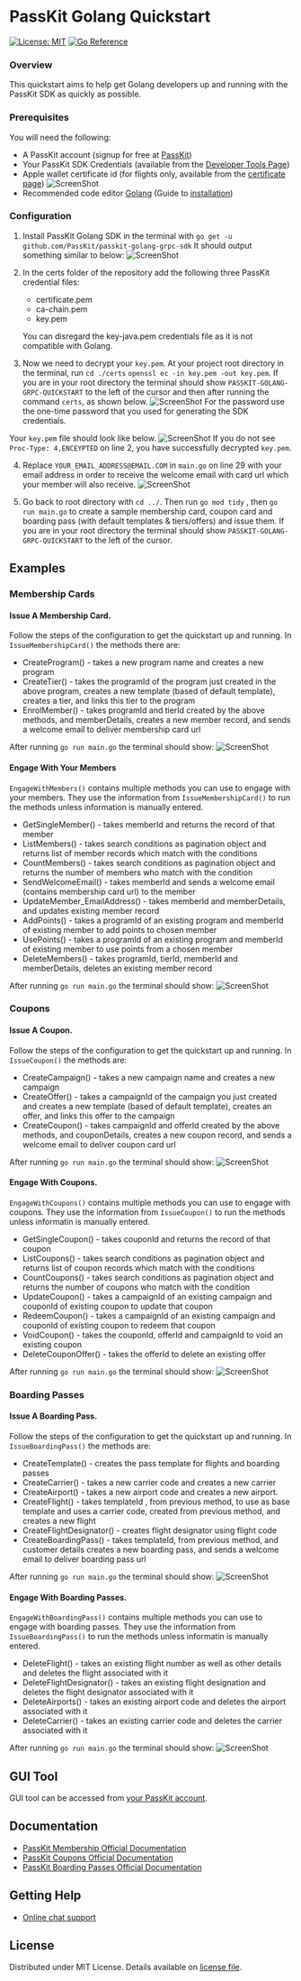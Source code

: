PassKit Golang Quickstart
=======================
[![License: MIT](https://img.shields.io/badge/License-MIT-yellow.svg)](https://opensource.org/licenses/MIT)
[![Go Reference](https://pkg.go.dev/badge/github.com/PassKit/passkit-golang-grpc-sdk.svg)](https://pkg.go.dev/github.com/PassKit/passkit-golang-grpc-sdk)

### Overview

This quickstart aims to help  get Golang developers up and running with the PassKit SDK as quickly as possible.

### Prerequisites

You will need the following:
- A PassKit account (signup for free at [PassKit](https://app.passkit.com))
- Your PassKit SDK Credentials (available from the [Developer Tools Page](https://app.passkit.com/app/account/developer-tools))
- Apple wallet certificate id (for flights only, available from the [certificate page](https://app.passkit.com/app/account/certificates))
 ![ScreenShot](images/certificate.png)
- Recommended code editor [Golang](https://go.dev/dl/) (Guide to [installation](https://go.dev/doc/install))

### Configuration

1. Install PassKit Golang SDK in the terminal with `go get -u github.com/PassKit/passkit-golang-grpc-sdk` 
It should output something similar to below:
![ScreenShot](images/go-get-commands.png)

2. In the certs folder of the repository add the following three PassKit credential files:
    - certificate.pem
    - ca-chain.pem
    - key.pem
    
    You can disregard the key-java.pem credentials file as it is not compatible with Golang.

3. Now we need to decrypt your `key.pem`. At your project root directory in the terminal, run `cd ./certs`  `openssl ec -in key.pem -out key.pem`. If you are in your root directory the terminal should show `PASSKIT-GOLANG-GRPC-QUICKSTART` to the left of the cursor and then after running the command `certs`, as shown below.
![ScreenShot](images/decrypt-key.png)
For the password use the one-time password that you used for generating the SDK credentials.

Your `key.pem` file should look like below.
   ![ScreenShot](https://raw.githubusercontent.com/PassKit/passkit-golang-members-quickstart/master/images/decrypted_key_pem.png)
   If you do not see `Proc-Type: 4,ENCEYPTED` on line 2, you have successfully decrypted `key.pem`.
   
4. Replace `YOUR_EMAIL_ADDRESS@EMAIL.COM` in `main.go` on line 29 with your email address in order to receive the welcome email with card url which your member will also receive.
![ScreenShot](images/email.png)

5. Go back to root directory with `cd ../`. Then run `go mod tidy` , then `go run main.go` to create a sample membership card, coupon card and boarding pass (with default templates & tiers/offers) and issue them. If you are in your root directory the terminal should show `PASSKIT-GOLANG-GRPC-QUICKSTART` to the left of the cursor.

## Examples
###  Membership Cards
#### Issue A Membership Card.
Follow the steps of the configuration to get the quickstart up and running.
In `IssueMembershipCard()` the methods there are:
- CreateProgram() - takes a new program name and creates a new program
- CreateTier() -  takes the programId of the program just created in the above program, creates a new template (based of default template), creates a tier, and links this tier to the program
- EnrolMember() - takes programId and tierId created by the above methods, and memberDetails, creates a new member record, and sends a welcome email to deliver membership card url

After running `go run main.go` the terminal should show:
![ScreenShot](images/issue-membership-card.png)

#### Engage With Your Members
`EngageWithMembers()` contains multiple methods you can use to engage with your members. They use the information from `IssueMembershipCard()` to run the methods unless information is manually entered.
- GetSingleMember() - takes memberId and returns the record of that member
- ListMembers() - takes search conditions as pagination object and returns list of member records which match with the conditions
- CountMembers() - takes search conditions as pagination object and returns the number of members who match with the condition
- SendWelcomeEmail() - takes memberId and sends a welcome email (contains membership card url) to the member
- UpdateMember_EmailAddress() - takes memberId and memberDetails, and updates existing member record
- AddPoints() - takes a programId of an existing program and memberId of existing member to add points to chosen member
- UsePoints() - takes a programId of an existing program and memberId of existing member to use points from a chosen member
- DeleteMembers() - takes programId, tierId, memberId and memberDetails, deletes an existing member record

After running `go run main.go` the terminal should show:
![ScreenShot](images/engage-with-members.png)

###  Coupons
#### Issue A Coupon.
Follow the steps of the configuration to get the quickstart up and running.
In `IssueCoupon()` the methods are:
- CreateCampaign() - takes a new campaign name and creates a new campaign
- CreateOffer() - takes a campaignId of the campaign you just created and creates a new template (based of default template), creates an offer, and links this offer to the campaign
- CreateCoupon() - takes campaignId and offerId created by the above methods, and couponDetails, creates a new coupon record, and sends a welcome email to deliver coupon card url

After running `go run main.go` the terminal should show:
![ScreenShot](images/issue-coupon.png)

#### Engage With Coupons.
`EngageWithCoupons()` contains multiple methods you can use to engage with coupons. They use the information from `IssueCoupon()` to run the methods unless informatin is manually entered.
- GetSingleCoupon() - takes couponId and returns the record of that coupon
- ListCoupons() - takes search conditions as pagination object and returns list of coupon records which match with the conditions
- CountCoupons() - takes search conditions as pagination object and returns the number of coupons who match with the condition
- UpdateCoupon() - takes a campaignId of an existing campaign and couponId of existing coupon to update that coupon
- RedeemCoupon() - takes a campaignId of an existing campaign and couponId of existing coupon to redeem that coupon
- VoidCoupon() - takes the couponId, offerId and campaignId to void an existing coupon
- DeleteCouponOffer() - takes the offerId to delete an existing offer

After running `go run main.go` the terminal should show:
![ScreenShot](images/engage-with-coupons.png)

### Boarding Passes
#### Issue A Boarding Pass.
Follow the steps of the configuration to get the quickstart up and running.
In `IssueBoardingPass()` the methods are:
- CreateTemplate() - creates the pass template for flights and boarding passes
- CreateCarrier() - takes a new carrier code and creates a new carrier
- CreateAirport() - takes a new airport code and creates a new airport.
- CreateFlight() - takes templateId , from previous method, to use as base template and uses a carrier code, created from previous method, and creates a new flight
- CreateFlightDesignator() - creates flight designator using flight code
- CreateBoardingPass() - takes templateId, from previous method, and customer details creates a new boarding pass, and sends a welcome email to deliver boarding pass url

After running `go run main.go` the terminal should show:
![ScreenShot](images/issue-boarding-pass.png)


#### Engage With Boarding Passes.
`EngageWithBoardingPass()` contains multiple methods you can use to engage with boarding passes. They use the information from `IssueBoardingPass()` to run the methods unless informatin is manually entered.
- DeleteFlight() - takes an existing flight number as well as other details and deletes the flight associated with it
- DeleteFlightDesignator() - takes an existing flight designation and deletes the flight designator associated with it
- DeleteAirports() - takes an existing airport code and deletes the airport associated with it
- DeleteCarrier() - takes an existing carrier code and deletes the carrier associated with it

After running `go run main.go` the terminal should show:
![ScreenShot](images/engage-with-boarding-passes.png)

## GUI Tool
GUI tool can be accessed from [your PassKit account](https://app.passkit.com/login).

## Documentation
* [PassKit Membership Official Documentation](https://docs.passkit.io/protocols/member)
* [PassKit Coupons Official Documentation](https://docs.passkit.io/protocols/coupon)
* [PassKit Boarding Passes Official Documentation](https://docs.passkit.io/protocols/boarding)


## Getting Help
* [Online chat support](https://passkit.com/)

## License
Distributed under MIT License. Details available on [license file](#).
